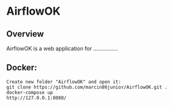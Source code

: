 AirflowOK
=============

Overview
--------

AirflowOK is a web application for ................

Docker:
-------

	Create new folder "AirflowOK" and open it:
	git clone https://github.com/marcin86junior/AirflowOK.git .
	docker-compose up
	http://127.0.0.1:8080/